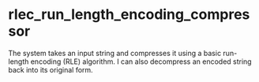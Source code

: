 # rlec_run_length_encoding_compressor
The system takes an input string and compresses it using a basic run-length encoding (RLE) algorithm. I can also decompress an encoded string back into its original form.

